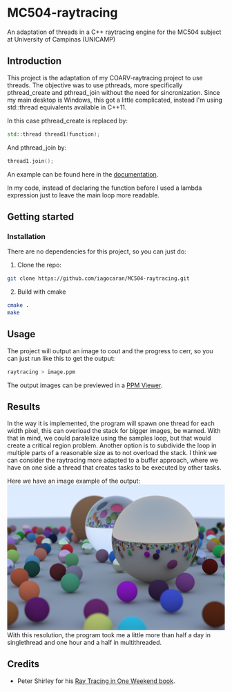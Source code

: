 # MC504-raytracing

An adaptation of threads in a C++ raytracing engine for the MC504 subject at University of Campinas (UNICAMP)

## Introduction

This project is the adaptation of my COARV-raytracing project to use threads.
The objective was to use pthreads, more specifically pthread_create and pthread_join without the need for sincronization.
Since my main desktop is Windows, this got a little complicated, instead I'm using std::thread equivalents available in C++11.

In this case pthread_create is replaced by:
```c++
std::thread thread1(function);
```

And pthread_join by:
```c++
thread1.join();
```

An example can be found here in the [documentation](https://en.cppreference.com/w/cpp/thread/thread/join).

In my code, instead of declaring the function before I used a lambda expression just to leave the main loop more readable.

## Getting started

### Installation

There are no dependencies for this project, so you can just do:

1. Clone the repo:
```sh
git clone https://github.com/iagocaran/MC504-raytracing.git
```
2. Build with cmake
```sh
cmake .
make
```

## Usage

The project will output an image to cout and the progress to cerr, so you can just run like this to get the output:
```sh
raytracing > image.ppm
```

The output images can be previewed in a [PPM Viewer](http://www.cs.rhodes.edu/welshc/COMP141_F16/ppmReader.html).

## Results

In the way it is implemented, the program will spawn one thread for each width pixel, this can overload the stack for bigger images, be warned.
With that in mind, we could paralelize using the samples loop, but that would create a critical region problem. 
Another option is to subdivide the loop in multiple parts of a reasonable size as to not overload the stack.
I think we can consider the raytracing more adapted to a buffer approach, where we have on one side a thread that creates tasks to be executed by other tasks.

Here we have an image example of the output:
![Example of output](https://github.com/iagocaran/MC504-raytracing/blob/master/output.png)
With this resolution, the program took me a little more than half a day in singlethread and one hour and a half in multithreaded.

## Credits

* Peter Shirley for his [Ray Tracing in One Weekend book](https://raytracing.github.io/books/RayTracingInOneWeekend.html).
